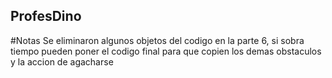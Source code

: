 ## ProfesDino
#Notas
Se eliminaron algunos objetos del codigo en la parte 6, si sobra tiempo pueden poner el codigo final para que copien los demas obstaculos y la accion de agacharse
